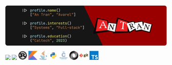 [![](https://raw.githubusercontent.com/Avarel/Avarel/master/Card.svg)](https://avarel.github.io/)

<!---[![Linkedin Badge](https://img.shields.io/badge/-An_Tran-blue?style=for-the-badge&logo=Linkedin&logoColor=white&link=https://www.linkedin.com/in/an-tran-ct/)](https://www.linkedin.com/in/an-tran-ct/)
#[![Rust evangelist](https://img.shields.io/badge/Rust-%E2%9D%A4-red?style=for-the-badge)](https://www.rust-lang.org/)-->
<img href="https://www.linkedin.com/in/an-tran-ct/" src="https://img.shields.io/badge/-An_Tran-blue?style=for-the-badge&logo=Linkedin&logoColor=white&link=https://www.linkedin.com/in/an-tran-ct/" height="28"> <img src="https://img.shields.io/badge/Rust-%E2%9D%A4-red?style=for-the-badge" height="28">
<img src="https://raw.githubusercontent.com/github/explore/80688e429a7d4ef2fca1e82350fe8e3517d3494d/topics/rust/rust.png" height="28"> <img src="https://raw.githubusercontent.com/github/explore/80688e429a7d4ef2fca1e82350fe8e3517d3494d/topics/kotlin/kotlin.png" height="28">
<img src="https://raw.githubusercontent.com/github/explore/80688e429a7d4ef2fca1e82350fe8e3517d3494d/topics/java/java.png" height="28">
<img src="https://raw.githubusercontent.com/github/explore/80688e429a7d4ef2fca1e82350fe8e3517d3494d/topics/python/python.png" height="28">
<img src="https://raw.githubusercontent.com/github/explore/80688e429a7d4ef2fca1e82350fe8e3517d3494d/topics/c/c.png" height="28">
<img src="https://raw.githubusercontent.com/github/explore/80688e429a7d4ef2fca1e82350fe8e3517d3494d/topics/json/json.png" height="28">
<img src="https://raw.githubusercontent.com/github/explore/80688e429a7d4ef2fca1e82350fe8e3517d3494d/topics/git/git.png" height="28">
<img src="https://raw.githubusercontent.com/github/explore/80688e429a7d4ef2fca1e82350fe8e3517d3494d/topics/typescript/typescript.png" height="28">
